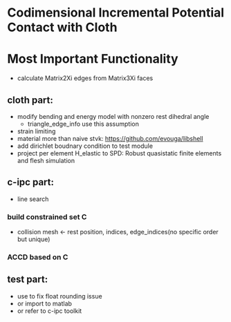 # Codimensional Incremental Potential Contact with Cloth

# Most Important Functionality
- calculate Matrix2Xi edges from Matrix3Xi faces

## cloth part:
- modify bending and energy model with nonzero rest dihedral angle
  - triangle_edge_info use this assumption
- strain limiting
- material more than naive stvk: https://github.com/evouga/libshell
- add dirichlet boudnary condition to test module
- project per element H_elastic to SPD: Robust quasistatic finite elements and flesh simulation

## c-ipc part:
- line search

### build constrained set C

- collision mesh <- rest position, indices, edge_indices(no specific order but unique)

### ACCD based on C

## test part:
- use <cfenv> to fix float rounding issue
- or import to matlab
- or refer to c-ipc toolkit